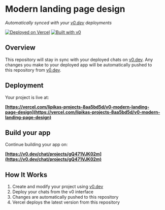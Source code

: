# Modern landing page design

*Automatically synced with your [v0.dev](https://v0.dev) deployments*

[![Deployed on Vercel](https://img.shields.io/badge/Deployed%20on-Vercel-black?style=for-the-badge&logo=vercel)](https://vercel.com/lipikas-projects-8aa5bd5d/v0-modern-landing-page-design)
[![Built with v0](https://img.shields.io/badge/Built%20with-v0.dev-black?style=for-the-badge)](https://v0.dev/chat/projects/gQ471VJK02m)

## Overview

This repository will stay in sync with your deployed chats on [v0.dev](https://v0.dev).
Any changes you make to your deployed app will be automatically pushed to this repository from [v0.dev](https://v0.dev).

## Deployment

Your project is live at:

**[https://vercel.com/lipikas-projects-8aa5bd5d/v0-modern-landing-page-design](https://vercel.com/lipikas-projects-8aa5bd5d/v0-modern-landing-page-design)**

## Build your app

Continue building your app on:

**[https://v0.dev/chat/projects/gQ471VJK02m](https://v0.dev/chat/projects/gQ471VJK02m)**

## How It Works

1. Create and modify your project using [v0.dev](https://v0.dev)
2. Deploy your chats from the v0 interface
3. Changes are automatically pushed to this repository
4. Vercel deploys the latest version from this repository
